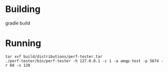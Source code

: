 # Building

   gradle build

# Running
    tar xvf build/distributions/perf-tester.tar 
    ./perf-tester/bin/perf-tester -h 127.0.0.1 -c 1 -a amqp-test -p 5674 -r 60 -s 128  

